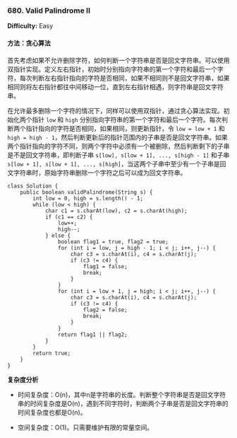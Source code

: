 ### 680. Valid Palindrome II

**Difficulty:** Easy

#### 方法：贪心算法

首先考虑如果不允许删除字符，如何判断一个字符串是否是回文字符串。可以使用双指针实现。定义左右指针，初始时分别指向字符串的第一个字符和最后一个字符，每次判断左右指针指向的字符是否相同，如果不相同则不是回文字符串，如果相同则将左右指针都往中间移动一位，直到左右指针相遇，则字符串是回文字符串。

在允许最多删除一个字符的情况下，同样可以使用双指针，通过贪心算法实现。初始化两个指针 `low` 和 `high` 分别指向字符串的第一个字符和最后一个字符。每次判断两个指针指向的字符是否相同，如果相同，则更新指针，令 `low = low + 1` 和 `high = high - 1`，然后判断更新后的指针范围内的子串是否是回文字符串。如果两个指针指向的字符不同，则两个字符中必须有一个被删除，然后判断剩下的子串是不是回文字符串，即判断子串 `s[low], s[low + 1], ..., s[high - 1]` 和子串 `s[low + 1], s[low + 1], ..., s[high]`，当这两个子串中至少有一个子串是回文字符串时，原始字符串删除一个字符之后可以成为回文字符串。

```
class Solution {
    public boolean validPalindrome(String s) {
        int low = 0, high = s.length() - 1;
        while (low < high) {
            char c1 = s.charAt(low), c2 = s.charAt(high);
            if (c1 == c2) {
                low++;
                high--;
            } else {
                boolean flag1 = true, flag2 = true;
                for (int i = low, j = high - 1; i < j; i++, j--) {
                    char c3 = s.charAt(i), c4 = s.charAt(j);
                    if (c3 != c4) {
                        flag1 = false;
                        break;
                    }
                }
                for (int i = low + 1, j = high; i < j; i++, j--) {
                    char c3 = s.charAt(i), c4 = s.charAt(j);
                    if (c3 != c4) {
                        flag2 = false;
                        break;
                    }
                }
                return flag1 || flag2;
            }
        }
        return true;
    }
}
```

**复杂度分析**

- 时间复杂度：O(n)，其中n是字符串的长度。判断整个字符串是否是回文字符串的时间复杂度是O(n)，遇到不同字符时，判断两个子串是否是回文字符串的时间复杂度也都是O(n)。

- 空间复杂度：O(1)。只需要维护有限的常量空间。
